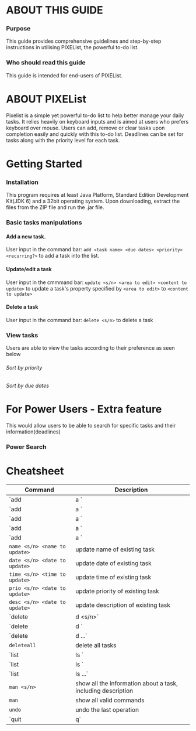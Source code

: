 # ABOUT THIS GUIDE

### Purpose

This guide provides comprehensive guidelines and step-by-step instructions 
in utilising PIXEList, the powerful to-do list.

### Who should read this guide

This guide is intended for end-users of PIXEList. 

# ABOUT PIXEList

Pixelist is a simple yet powerful to-do list to help better manage your daily tasks. 
It relies heavily on keyboard inputs and is aimed at users who prefers keyboard over mouse. 
Users can add, remove or clear tasks upon completion easily and quickly with this to-do list.
Deadlines can be set for tasks along with the priority level for each task.

# Getting Started
### Installation
This program requires at least Java Platform, Standard Edition Development Kit(JDK 6) 
and a 32bit operating system. Upon downloading, extract the files from the ZIP file and 
run the .jar file.

### Basic tasks manipulations
#### Add a new task. 
User input in the command bar: `add <task name> <due dates> <priority> <recurring?>` to add a task into the list.
#### Update/edit a task
User input in the cmmmand bar: `update <s/n> <area to edit> <content to update>` to update a task's property specified by `<area to edit>` to `<content to update>`
#### Delete a task
User input in the command bar: `delete <s/n>` to delete a task

### View tasks 
Users are able to view the tasks according to their preference as seen below
###### Sort by priority
###### Sort by due dates

# For Power Users - Extra feature 
This would allow users to be able to search for specific tasks and their information(deadlines)
### Power Search

# Cheatsheet
Command | Description
--------| ------------
`add|a <task name>` | add new task by name
`add|a <task name> <Task date>` | add new task by name and date
`add|a <task name> <Task date> <Task time>` | add new task by name, date and time
`add|a <task name> <Task date> <task time> <priority>` | add new task by name, date, time and priority
`add|a <task name> <Task date> <Task time> <priority> <description>` | add new task with all the details 
`name <s/n> <name to update>` | update name of existing task
`date <s/n> <date to update>` | update date of existing task
`time <s/n> <time to update>` | update time of existing task
`prio <s/n> <date to update>` | update priority of existing task
`desc <s/n> <date to update>` | update description of existing task
`delete|d <s/n>` | delete task
`delete|d <keyword>` | delete tasks with the keyword
`delete|d <keyword1> <keyword2> ...` | delete tasks with the keyword
`deleteall` | delete all tasks
`list|ls ` | list all existing tasks
`list|ls <keyword>` | list search results based on the keyword
`list|ls <keyword1> <keyword2> ...` | list search results based on the combination of keywords
`man <s/n>` | show all the information about a task, including description
`man` | show all valid commands
`undo` | undo the last operation
`quit|q` | quit PIXEList
